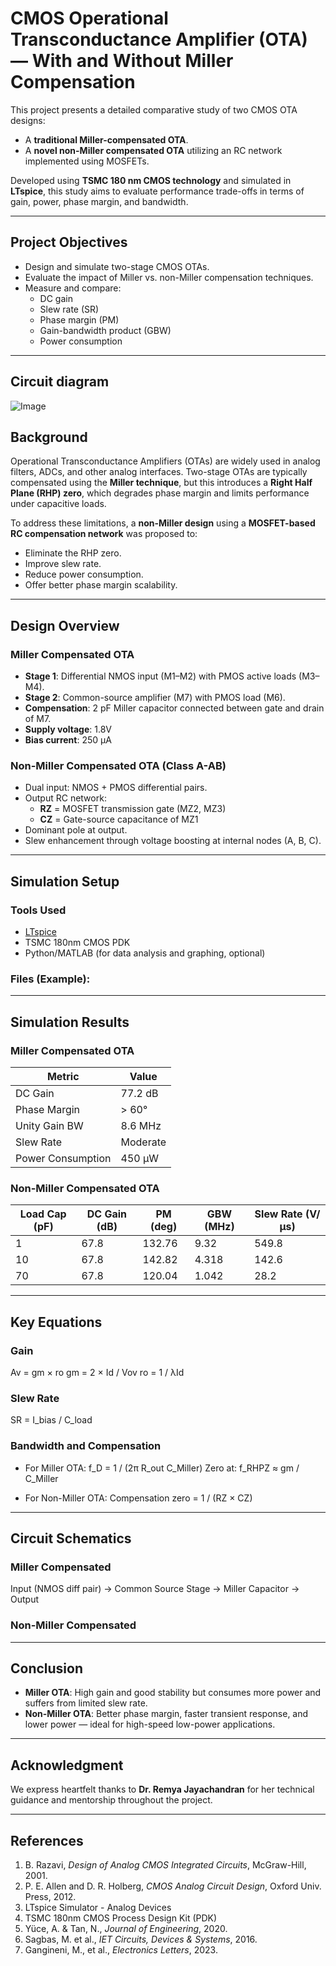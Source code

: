 # CMOS Operational Transconductance Amplifier (OTA) — With and Without Miller Compensation

This project presents a detailed comparative study of two CMOS OTA designs:
- A **traditional Miller-compensated OTA**.
- A **novel non-Miller compensated OTA** utilizing an RC network implemented using MOSFETs.

Developed using **TSMC 180 nm CMOS technology** and simulated in **LTspice**, this study aims to evaluate performance trade-offs in terms of gain, power, phase margin, and bandwidth.

---

##  Project Objectives

- Design and simulate two-stage CMOS OTAs.
- Evaluate the impact of Miller vs. non-Miller compensation techniques.
- Measure and compare:
  - DC gain
  - Slew rate (SR)
  - Phase margin (PM)
  - Gain-bandwidth product (GBW)
  - Power consumption

---
##  Circuit diagram
![Image](https://github.com/user-attachments/assets/a7ed26f4-8cc2-44f4-b0e3-65ebd5f7e895)

##  Background

Operational Transconductance Amplifiers (OTAs) are widely used in analog filters, ADCs, and other analog interfaces. Two-stage OTAs are typically compensated using the **Miller technique**, but this introduces a **Right Half Plane (RHP) zero**, which degrades phase margin and limits performance under capacitive loads.

To address these limitations, a **non-Miller design** using a **MOSFET-based RC compensation network** was proposed to:
- Eliminate the RHP zero.
- Improve slew rate.
- Reduce power consumption.
- Offer better phase margin scalability.

---

##  Design Overview

###  Miller Compensated OTA

- **Stage 1**: Differential NMOS input (M1–M2) with PMOS active loads (M3–M4).
- **Stage 2**: Common-source amplifier (M7) with PMOS load (M6).
- **Compensation**: 2 pF Miller capacitor connected between gate and drain of M7.
- **Supply voltage**: 1.8V
- **Bias current**: 250 µA

###  Non-Miller Compensated OTA (Class A-AB)

- Dual input: NMOS + PMOS differential pairs.
- Output RC network:
  - **RZ** = MOSFET transmission gate (MZ2, MZ3)
  - **CZ** = Gate-source capacitance of MZ1
- Dominant pole at output.
- Slew enhancement through voltage boosting at internal nodes (A, B, C).

---

##  Simulation Setup

### Tools Used
- [LTspice](https://www.analog.com/en/design-center/design-tools-and-calculators/ltspice-simulator.html)
- TSMC 180nm CMOS PDK
- Python/MATLAB (for data analysis and graphing, optional)

### Files (Example):

---

##  Simulation Results

###  Miller Compensated OTA

| Metric           | Value       |
|------------------|-------------|
| DC Gain          | 77.2 dB     |
| Phase Margin     | > 60°       |
| Unity Gain BW    | 8.6 MHz     |
| Slew Rate        | Moderate    |
| Power Consumption| 450 µW      |

###  Non-Miller Compensated OTA

| Load Cap (pF) | DC Gain (dB) | PM (deg) | GBW (MHz) | Slew Rate (V/µs) |
|---------------|--------------|----------|-----------|-------------------|
| 1             | 67.8         | 132.76   | 9.32      | 549.8             |
| 10            | 67.8         | 142.82   | 4.318     | 142.6             |
| 70            | 67.8         | 120.04   | 1.042     | 28.2              |

---

##  Key Equations

### Gain
Av = gm × ro
gm = 2 × Id / Vov
ro = 1 / λId



### Slew Rate
SR = I_bias / C_load


### Bandwidth and Compensation
- For Miller OTA:
f_D = 1 / (2π R_out C_Miller)
Zero at: f_RHPZ ≈ gm / C_Miller

- For Non-Miller OTA:
Compensation zero = 1 / (RZ × CZ)



---

##  Circuit Schematics

### Miller Compensated
Input (NMOS diff pair) -> Common Source Stage -> Miller Capacitor -> Output


### Non-Miller Compensated



---

##  Conclusion

- **Miller OTA**: High gain and good stability but consumes more power and suffers from limited slew rate.
- **Non-Miller OTA**: Better phase margin, faster transient response, and lower power — ideal for high-speed low-power applications.

---

##  Acknowledgment

We express heartfelt thanks to **Dr. Remya Jayachandran** for her technical guidance and mentorship throughout the project.

---

##  References

1. B. Razavi, *Design of Analog CMOS Integrated Circuits*, McGraw-Hill, 2001.
2. P. E. Allen and D. R. Holberg, *CMOS Analog Circuit Design*, Oxford Univ. Press, 2012.
3. LTspice Simulator - Analog Devices
4. TSMC 180nm CMOS Process Design Kit (PDK)
5. Yüce, A. & Tan, N., *Journal of Engineering*, 2020.
6. Sagbas, M. et al., *IET Circuits, Devices & Systems*, 2016.
7. Gangineni, M., et al., *Electronics Letters*, 2023.






